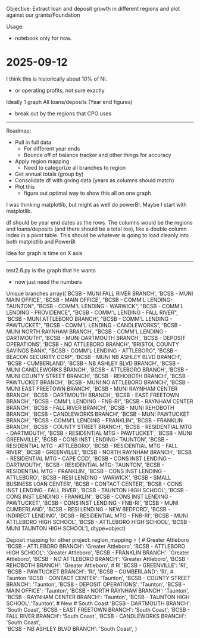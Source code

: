 Objective:
Extract loan and deposit growth in different regions and plot against our grants/Foundation 

Usage:
- notebook only for now.

# 2025-09-12
I think this is historically about 10% of NI.
- or operating profits, not sure exactly

Ideally 1 graph
All loans/deposits (Year end figures)
- break out by the regions that CPG uses

----

Roadmap:
- Pull in full data
    - For different year ends
    - Bounce off of balance tracker and other things for accuracy
- Apply region mapping
    - Need to categorize all branches to region
- Get annual totals (group by)
- Consolidate df with giving data (years as columns should match)
- Plot this
    - figure out optimal way to show this all on one graph


I was thinking matplotlib, but might as well do powerBI. Maybe I start with matplotlib.

df should be year end dates as the rows. The columns would be the regions and loans/deposits (and there should be a total too), like a double column index in a pivot table. This should be whatever is going to load cleanly into both matplotlib and PowerBI

Idea for graph is time on X axis

---

test2.6.py is the graph that he wants
- now just need the numbers

Unique branches
array(['BCSB - MUNI FALL RIVER BRANCH', 'BCSB - MUNI MAIN OFFICE',
       'BCSB - MAIN OFFICE', "BCSB - COMM'L LENDING- TAUNTON",
       "BCSB - COMM'L LENDING - WARWICK",
       "BCSB - COMM'L LENDING - PROVIDENCE",
       "BCSB - COMM'L LENDING - FALL RIVER",
       'BCSB - MUNI ATTLEBORO BRANCH',
       "BCSB - COMM'L LENDING - PAWTUCKET",
       "BCSB - COMM'L LENDING - CANDLEWORKS",
       'BCSB - MUNI NORTH RAYNHAM BRANCH',
       "BCSB - COMM'L LENDING - DARTMOUTH",
       'BCSB - MUNI DARTMOUTH BRANCH', 'BCSB - DEPOSIT OPERATIONS',
       'BCSB - NO ATTLEBORO BRANCH', 'BRISTOL COUNTY SAVINGS BANK',
       "BCSB - COMM'L LENDING - ATTLEBORO", 'BCSB - BEACON SECURITY CORP',
       'BCSB - MUNI NB ASHLEY BLVD BRANCH', 'BCSB - CUMBERLAND',
       'BCSB - NB ASHLEY BLVD BRANCH', 'BCSB - MUNI CANDLEWORKS BRANCH',
       'BCSB - ATTLEBORO BRANCH', 'BCSB - MUNI COUNTY STREET BRANCH',
       'BCSB - REHOBOTH BRANCH', 'BCSB - PAWTUCKET BRANCH',
       'BCSB - MUNI NO ATTLEBORO BRANCH',
       'BCSB - MUNI EAST FREETOWN BRANCH',
       'BCSB - MUNI RAYNHAM CENTER BRANCH', 'BCSB - DARTMOUTH BRANCH',
       'BCSB - EAST FREETOWN BRANCH', "BCSB - CMM'L LENDING - FNB-RI",
       'BCSB - RAYNHAM CENTER BRANCH', 'BCSB - FALL RIVER BRANCH',
       'BCSB - MUNI REHOBOTH BRANCH', 'BCSB - CANDLEWORKS BRANCH',
       'BCSB - MUNI PAWTUCKET BRANCH', "BCSB - COMM'L LENDING - FRANKLIN",
       'BCSB - FRANKLIN BRANCH', 'BCSB - COUNTY STREET BRANCH',
       'BCSB - RESIDENTIAL MTG - DARTMOUTH',
       'BCSB - RESIDENTIAL MTG - PAWTUCKET', 'BCSB - MUNI GREENVILLE',
       'BCSB - CONS INST LENDING- TAUNTON',
       'BCSB - RESIDENTIAL MTG - ATTLEBORO',
       'BCSB - RESIDENTIAL MTG - FALL RIVER', 'BCSB - GREENVILLE',
       'BCSB - NORTH RAYNHAM BRANCH', 'BCSB - RESIDENTIAL MTG - CAPE COD',
       'BCSB - CONS INST LENDING - DARTMOUTH',
       'BCSB - RESIDENTIAL MTG- TAUNTON',
       'BCSB - RESIDENTIAL MTG - FRANKLIN',
       'BCSB - CONS INST LENDING - ATTLEBORO',
       'BCSB - RESI LENDING - WARWICK',
       'BCSB - SMALL BUSINESS LOAN CENTER', 'BCSB - CONTACT CENTER',
       'BCSB - CONS INST LENDING - FALL RIVER',
       'BCSB - TAUNTON HIGH SCHOOL',
       'BCSB - CONS INST LENDING - FRANKLIN',
       'BCSB - CONS INST LENDING - PAWTUCKET',
       'BCSB - CONS INST LENDING - FNB-RI', 'BCSB - MUNI CUMBERLAND',
       'BCSB - RESI LENDING - NEW BEDFORD', 'BCSB - INDIRECT LENDING',
       'BCSB - RESIDENTIAL MTG - FNB-RI',
       'BCSB - MUNI ATTLEBORO HIGH SCHOOL',
       'BCSB - ATTLEBORO HIGH SCHOOL', 'BCSB - MUNI TAUNTON HIGH SCHOOL'],
      dtype=object)


Deposit mapping for other project:
region_mapping = {
    # Greater Attleboro
    'BCSB - ATTLEBORO BRANCH': 'Greater Attleboro',
    'BCSB - ATTLEBORO HIGH SCHOOL': 'Greater Attleboro', 
    'BCSB - FRANKLIN BRANCH': 'Greater Attleboro',
    'BCSB - NO ATTLEBORO BRANCH': 'Greater Attleboro',
    'BCSB - REHOBOTH BRANCH': 'Greater Attleboro',
    # RI
    'BCSB - GREENVILLE': 'RI',
    'BCSB - PAWTUCKET BRANCH': 'RI',
    'BCSB - CUMBERLAND': 'RI',
    # Taunton
    'BCSB - CONTACT CENTER': 'Taunton',
    'BCSB - COUNTY STREET BRANCH': 'Taunton',
    'BCSB - DEPOSIT OPERATIONS': 'Taunton',
    'BCSB - MAIN OFFICE': 'Taunton',
    'BCSB - NORTH RAYNHAM BRANCH': 'Taunton',
    'BCSB - RAYNHAM CENTER BRANCH': 'Taunton',
    'BCSB - TAUNTON HIGH SCHOOL':'Taunton', # New
    # South Coast
    'BCSB - DARTMOUTH BRANCH': 'South Coast',
    'BCSB - EAST FREETOWN BRANCH': 'South Coast',
    'BCSB - FALL RIVER BRANCH': 'South Coast',
    'BCSB - CANDLEWORKS BRANCH': 'South Coast',  
    'BCSB - NB ASHLEY BLVD BRANCH': 'South Coast',
}